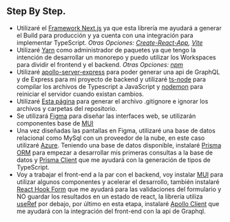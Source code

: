 ## Step By Step.

* Utilizaré el [Framework Next.js](https://nextjs.org/docs/getting-started) ya que esta librería me ayudará a generar el Build para producción y ya cuenta con una integración para implementar TypeScript. *Otras Opciones: [Create-React-App](https://create-react-app.dev/docs/getting-started), [Vite](https://vitejs.dev/guide/)*
* Utilizaré [Yarn](https://yarnpkg.com/) como administrador de paquetes ya que tengo la intención de desarrollar un monorepo y puedo utilizar los Workspaces para dividir el frontend y el backend. *Otras Opciones: [npm](https://www.npmjs.com/)*
* Utilizaré [apollo-server-express](https://www.apollographql.com/docs/apollo-server/integrations/middleware/#apollo-server-express) para poder generar una api de GraphQL y de Express para mi proyecto de backend y utilizaré [ts-node](npmjs.com/package/ts-node) para compilar los archivos de Typescript a JavaScript y [nodemon](https://www.npmjs.com/package/nodemon) para reiniciar el servidor cuando existan cambios.
* Utilizaré [Esta página](https://www.toptal.com/developers/gitignore?templates=windows,macos,linux,node) para generar el archivo .gitignore e ignorar los archivos y carpetas del repositorio.
* Se utilizará [Figma](https://www.figma.com/) para diseñar las interfaces web, se utilizarán componentes base de [MUI](https://mui.com/store/items/figma-react/?utm_source=marketing&utm_medium=referral&utm_campaign=home-products)
* Una vez diseñadas las pantallas en Figma, utilizaré una base de datos relacional como MySql con un proveedor de la nube, en este caso utilizaré [Azure](https://azure.microsoft.com/es-es/services/mysql/). Teniendo una base de datos disponible, instalaré [Prisma ORM](https://www.prisma.io/) para empezar a desarrollar mis primeras consultas a la base de datos y [Prisma Client](https://www.prisma.io/docs/concepts/components/prisma-client) que me ayudará con la generación de tipos de TypeScript.
* Voy a trabajar el front-end a la par con el backend, voy instalar [MUI](https://mui.com/) para utilizar algunos componentes y acelerar el desarrollo, también instalaré [React Hook Form](https://react-hook-form.com/) que me ayudará para las validaciones del formulario y NO guardar los resultados en un estado de react, la librería utiliza [useRef](https://es.reactjs.org/docs/hooks-reference.html#useref) por debajo, por último en esta etapa, instalaré [Apollo Client](https://www.apollographql.com/docs/react/) que me ayudará con la integración del front-end con la api de Graphql. 